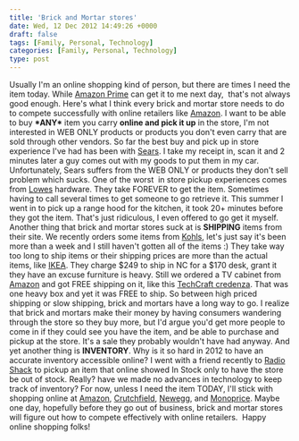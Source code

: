 ```yaml
---
title: 'Brick and Mortar stores'
date: Wed, 12 Dec 2012 14:49:26 +0000
draft: false
tags: [Family, Personal, Technology]
categories: [Family, Personal, Technology]
type: post
---
```


Usually I'm an online shopping kind of person, but there are times I need the item today. While [Amazon Prime](http://www.amazon.com/gp/prime "Prime") can get it to me next day,  that's not always good enough. Here's what I think every brick and mortar store needs to do to compete successfully with online retailers like [Amazon](http://www.amazon.com/). I want to be able to buy **\*ANY\*** item you carry **online and pick it up** in the store, I'm not interested in WEB ONLY products or products you don't even carry that are sold through other vendors. So far the best buy and pick up in store experience I've had has been with [Sears](http://www.sears.com/). I take my receipt in, scan it and 2 minutes later a guy comes out with my goods to put them in my car. Unfortunately, Sears suffers from the WEB ONLY or products they don't sell problem which sucks. One of the worst  in store pickup experiences comes from [Lowes](http://www.lowes.com/) hardware. They take FOREVER to get the item. Sometimes having to call several times to get someone to go retrieve it. This summer I went in to pick up a range hood for the kitchen, it took 20+ minutes before they got the item. That's just ridiculous, I even offered to go get it myself. Another thing that brick and mortar stores suck at is **SHIPPING** items from their site. We recently orders some items from [Kohls](http://www.kohls.com/), let's just say it's been more than a week and I still haven't gotten all of the items :) They take way too long to ship items or their shipping prices are more than the actual items, like [IKEA](http://www.ikea.com/us/en/). They charge $249 to ship in NC for a $170 desk, grant it they have an excuse furniture is heavy. Still we ordered a TV cabinet from [Amazon](http://www.amazon.com) and got FREE shipping on it, like this [TechCraft credenza](http://www.amazon.com/Techcraft-CRE60B-60-Inch-Credenza--Black/dp/B00178LFIK/ref=sr_1_1?ie=UTF8&qid=1355322363&sr=8-1&keywords=techcraft+credenza). That was one heavy box and yet it was FREE to ship. So between high priced shipping or slow shipping, brick and mortars have a long way to go. I realize that brick and mortars make their money by having consumers wandering through the store so they buy more, but I'd argue you'd get more people to come in if they could see you have the item, and be able to purchase and pickup at the store. It's a sale they probably wouldn't have had anyway. And yet another thing is **INVENTORY**. Why is it so hard in 2012 to have an accurate inventory accessible online? I went with a friend recently to [Radio Shack](http://www.radioshack.com/home/index.jsp) to pickup an item that online showed In Stock only to have the store be out of stock. Really? have we made no advances in technology to keep track of inventory? For now, unless I need the item TODAY, I'll stick with shopping online at [Amazon](http://www.amazon.com/), [Crutchfield](http://www.crutchfield.com/), [Newegg](http://www.newegg.com/), and [Monoprice](http://www.monoprice.com/). Maybe one day, hopefully before they go out of business, brick and mortar stores will figure out how to compete effectively with online retailers.  Happy online shopping folks!